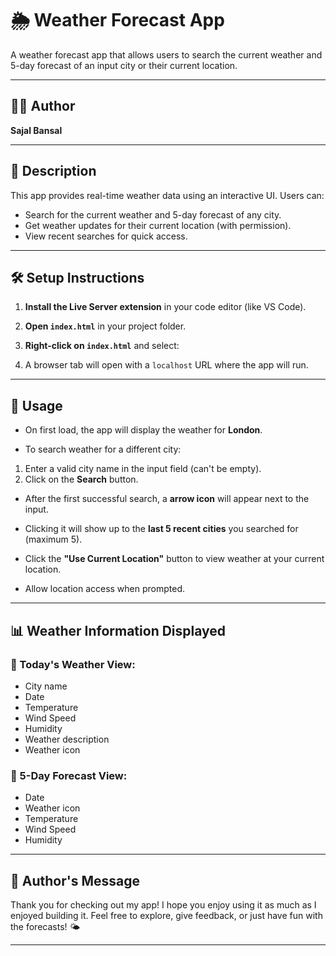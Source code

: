 # 🌦️ Weather Forecast App

A weather forecast app that allows users to search the current weather and 5-day forecast of an input city or their current location.

---

## 🧑‍💻 Author

**Sajal Bansal**

---

## 📝 Description

This app provides real-time weather data using an interactive UI. Users can:

- Search for the current weather and 5-day forecast of any city.
- Get weather updates for their current location (with permission).
- View recent searches for quick access.

---

## 🛠️ Setup Instructions

1. **Install the Live Server extension** in your code editor (like VS Code).

2. **Open `index.html`** in your project folder.

3. **Right-click on `index.html`** and select:

4. A browser tab will open with a `localhost` URL where the app will run.

---

## 🚀 Usage

- On first load, the app will display the weather for **London**.

- To search weather for a different city:

1. Enter a valid city name in the input field (can't be empty).
2. Click on the **Search** button.

- After the first successful search, a **arrow icon** will appear next to the input.
- Clicking it will show up to the **last 5 recent cities** you searched for (maximum 5).

- Click the **"Use Current Location"** button to view weather at your current location.
- Allow location access when prompted.

---

## 📊 Weather Information Displayed

### 🔹 Today's Weather View:

- City name
- Date
- Temperature
- Wind Speed
- Humidity
- Weather description
- Weather icon

### 🔹 5-Day Forecast View:

- Date
- Weather icon
- Temperature
- Wind Speed
- Humidity

---

## 💬 Author's Message

Thank you for checking out my app!
I hope you enjoy using it as much as I enjoyed building it.
Feel free to explore, give feedback, or just have fun with the forecasts! 🌤️

---
